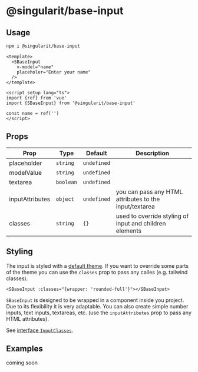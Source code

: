 # @singularit/base-input

## Usage

```bash
npm i @singularit/base-input
```

```vue
<template>
  <SBaseInput
    v-model="name"
    placeholer="Enter your name"
  />
</template>

<script setup lang="ts">
import {ref} from 'vue'
import {SBaseInput} from '@singularit/base-input'

const name = ref('')
</script>
```

## Props

| Prop            | Type          | Default      | Description                                             |
|-----------------|---------------|--------------|---------------------------------------------------------|
| placeholder     | `string`      | `undefined`  |                                                         |
| modelValue      | `string`      | `undefined`  |                                                         |
| textarea        | `boolean`     | `undefined`  |                                                         |
| inputAttributes | `object`      | `undefined`  | you can pass any HTML attributes to the input/textarea  |
| classes         | `string`      | `{}`         | used to override styling of input and children elements |

## Styling

The input is styled with a  [default theme](src/utils/defaultTheme.ts). If you want to override some parts of the theme
you can use the `classes` prop to pass any calles (e.g. tailwind classes).

```vue
<SBaseInput :classes="{wrapper: 'rounded-full'}"></SBaseInput>
```

`SBaseInput` is designed to be wrapped in a component inside you project. Due to its flexibility it is very adaptable.
You can also create simple number inputs, text inputs, textareas, etc. (use the `inputAttributes` prop to pass any HTML attributes).

See [interface `InputClasses`](/src/interface.ts).

## Examples
coming soon